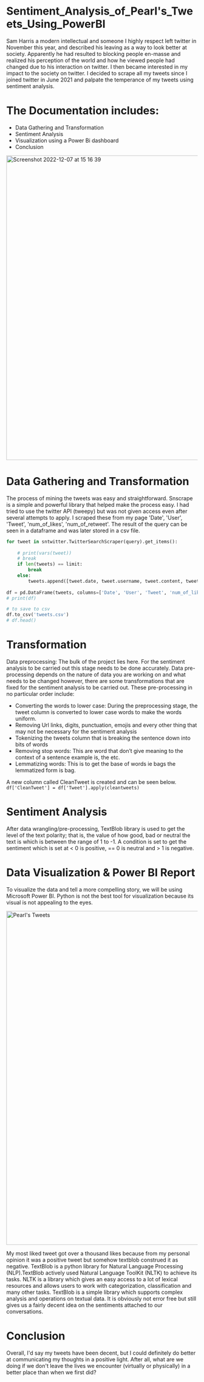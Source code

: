 # Sentiment_Analysis_of_Pearl's_Tweets_Using_PowerBI

Sam Harris a modern intellectual and someone I highly respect left twitter in November this year, and described his leaving as a way to look better at society. Apparently he had resulted to blocking people en-masse and realized his perception of the world and how he viewed people had changed due to his interaction on twitter. 
I then became interested in my impact to the society on twitter.
I decided to scrape all my tweets since I joined twitter in June 2021 and palpate the temperance of my tweets using sentiment analysis.

# The Documentation includes:
- Data Gathering and Transformation
- Sentiment Analysis
- Visualization using a Power Bi dashboard
- Conclusion
<img width="802" alt="Screenshot 2022-12-07 at 15 16 39" src="https://user-images.githubusercontent.com/103274172/206217614-233edec9-ab57-43a2-b506-4377832562fb.png">



# Data Gathering and Transformation
The process of mining the tweets was easy and straightforward. Snscrape is a simple and powerful library that helped make the process easy. I had tried to use the twitter API (tweepy) but was not given access even after several attempts to apply. I scraped these from my page 'Date', 'User', 'Tweet', 'num_of_likes', 'num_of_retweet'.
The result of the query can be seen in a dataframe and was later stored in a csv file.
```python 
for tweet in sntwitter.TwitterSearchScraper(query).get_items():
    
    # print(vars(tweet))
    # break
    if len(tweets) == limit:
        break
    else:
        tweets.append([tweet.date, tweet.username, tweet.content, tweet.likeCount, tweet.retweetCount])
        
df = pd.DataFrame(tweets, columns=['Date', 'User', 'Tweet', 'num_of_likes', 'num_of_retweet'])
# print(df)

# to save to csv
df.to_csv('tweets.csv')
# df.head()
```

# Transformation

Data preprocessing: The bulk of the project lies here. For the sentiment analysis to be carried out this stage needs to be done accurately. Data pre-processing depends on the nature of data you are working on and what needs to be changed however, there are some transformations that are fixed for the sentiment analysis to be carried out. These pre-processing in no particular order include:

- Converting the words to lower case: During the preprocessing stage, the tweet column is converted to lower case words to make the words uniform.
- Removing Url links, digits, punctuation, emojis and every other thing that may not be necessary for the sentiment analysis
- Tokenizing the tweets column that is breaking the sentence down into bits of words
- Removing stop words: This are word that don’t give meaning to the context of a sentence example is, the etc.
- Lemmatizing words: This is to get the base of words ie bags the lemmatized form is bag.

A new column called CleanTweet is created and can be seen below.
`df['CleanTweet'] = df['Tweet'].apply(cleantweets)`

# Sentiment Analysis
After data wrangling/pre-processing, TextBlob library is used to get the level of the text polarity; that is, the value of how good, bad or neutral the text is which is between the range of 1 to -1. A condition is set to get the sentiment which is set at < 0 is positive, == 0 is neutral and > 1 is negative.

# Data Visualization & Power BI Report
To visualize the data and tell a more compelling story, we will be using Microsoft Power BI.
Python is not the best tool for visualization because its visual is not appealing to the eyes. 


<img width="879" alt="Pearl's Tweets" src="https://user-images.githubusercontent.com/103274172/206230956-ca096f84-4b7b-489a-adb8-2996d75ab59a.png">

My most liked tweet got over a thousand likes because from my personal opinion it was a positive tweet but somehow textblob construed it as negative.
TextBlob is a python library for Natural Language Processing (NLP).TextBlob actively used Natural Language ToolKit (NLTK) to achieve its tasks. NLTK is a library which gives an easy access to a lot of lexical resources and allows users to work with categorization, classification and many other tasks. TextBlob is a simple library which supports complex analysis and operations on textual data. It is obviously not error free but still gives us a fairly decent idea on the sentiments attached to our conversations.
# Conclusion
Overall, I'd say my tweets have been decent, but I could definitely do better at communicating my thoughts in a positive light. After all, what are we doing if we don't leave the lives we encounter (virtually or physically) in a better place than when we first did?





